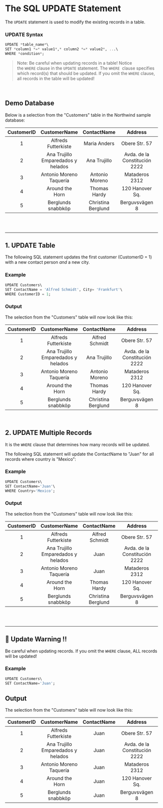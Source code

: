 # The SQL UPDATE Statement
The `UPDATE` statement is used to modify the existing records in a table.

### UPDATE Syntax
```sql
UPDATE *table_name*\
SET *column1 *=* value1*,* column2 *=* value2*, ...\
WHERE *condition*;
```

> Note: Be careful when updating records in a table! Notice the `WHERE` clause in the `UPDATE` statement. The `WHERE` 
> clause specifies which record(s) that should be updated. If you omit the `WHERE` clause, all records in the table will be updated!

<br />

## Demo Database
Below is a selection from the "Customers" table in the Northwind sample database:

| CustomerID | CustomerName | ContactName | Address | City | PostalCode | Country |
| :--: | :--: | :--: | :--: | :--: | :--: | :--: |
| 1 | Alfreds Futterkiste | Maria Anders | Obere Str. 57 | Berlin | 12209 | Germany |
| 2 | Ana Trujillo Emparedados y helados | Ana Trujillo | Avda. de la Constitución 2222 | México D.F. | 05021 | Mexico |
| 3 | Antonio Moreno Taquería | Antonio Moreno | Mataderos 2312 | México D.F. | 05023 | Mexico |
| 4 | Around the Horn | Thomas Hardy | 120 Hanover Sq. | London | WA1 1DP | UK |
| 5 | Berglunds snabbköp | Christina Berglund | Berguvsvägen 8 | Luleå | S-958 22 | Sweden |

<br /><br />
<hr>

## 1. UPDATE Table
The following SQL statement updates the first customer (CustomerID = 1) with a new contact person *and* a new city.

### Example
```sql
UPDATE Customers\
SET ContactName = 'Alfred Schmidt', City= 'Frankfurt'\
WHERE CustomerID = 1;
```

### Output
The selection from the "Customers" table will now look like this:

| CustomerID | CustomerName | ContactName | Address | City | PostalCode | Country |
| :--: | :--: | :--: | :--: | :--: | :--: | :--: |
| 1 | Alfreds Futterkiste | Alfred Schmidt | Obere Str. 57 | Frankfurt | 12209 | Germany |
| 2 | Ana Trujillo Emparedados y helados | Ana Trujillo | Avda. de la Constitución 2222 | México D.F. | 05021 | Mexico |
| 3 | Antonio Moreno Taquería | Antonio Moreno | Mataderos 2312 | México D.F. | 05023 | Mexico |
| 4 | Around the Horn | Thomas Hardy | 120 Hanover Sq. | London | WA1 1DP | UK |
| 5 | Berglunds snabbköp | Christina Berglund | Berguvsvägen 8 | Luleå | S-958 22 | Sweden |

<br />

## 2. UPDATE Multiple Records
It is the `WHERE` clause that determines how many records will be updated.

The following SQL statement will update the ContactName to "Juan" for all records where country is "Mexico":
### Example
```sql
UPDATE Customers\
SET ContactName='Juan'\
WHERE Country='Mexico';
```

### Output
The selection from the "Customers" table will now look like this:

| CustomerID | CustomerName | ContactName | Address | City | PostalCode | Country |
| :--: | :--: | :--: | :--: | :--: | :--: | :--: |
| 1 | Alfreds Futterkiste | Alfred Schmidt | Obere Str. 57 | Frankfurt | 12209 | Germany |
| 2 | Ana Trujillo Emparedados y helados | Juan | Avda. de la Constitución 2222 | México D.F. | 05021 | Mexico |
| 3 | Antonio Moreno Taquería | Juan | Mataderos 2312 | México D.F. | 05023 | Mexico |
| 4 | Around the Horn | Thomas Hardy | 120 Hanover Sq. | London | WA1 1DP | UK |
| 5 | Berglunds snabbköp | Christina Berglund | Berguvsvägen 8 | Luleå | S-958 22 | Sweden |

<br /><br />
<hr>

## 📢 Update Warning !!
Be careful when updating records. If you omit the `WHERE` clause, ALL records will be updated!

### Example
```sql
UPDATE Customers\
SET ContactName='Juan';
```

## Output
The selection from the "Customers" table will now look like this:

| CustomerID | CustomerName | ContactName | Address | City | PostalCode | Country |
| :--: | :--: | :--: | :--: | :--: | :--: | :--: |
| 1 | Alfreds Futterkiste | Juan | Obere Str. 57 | Frankfurt | 12209 | Germany |
| 2 | Ana Trujillo Emparedados y helados | Juan | Avda. de la Constitución 2222 | México D.F. | 05021 | Mexico |
| 3 | Antonio Moreno Taquería | Juan | Mataderos 2312 | México D.F. | 05023 | Mexico |
| 4 | Around the Horn | Juan | 120 Hanover Sq. | London | WA1 1DP | UK |
| 5 | Berglunds snabbköp | Juan | Berguvsvägen 8 | Luleå | S-958 22 | Sweden |
